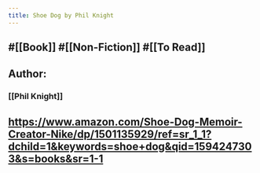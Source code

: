 ```yaml
---
title: Shoe Dog by Phil Knight
---
```


## #[[Book]] #[[Non-Fiction]] #[[To Read]]

## Author:
### [[Phil Knight]]

## https://www.amazon.com/Shoe-Dog-Memoir-Creator-Nike/dp/1501135929/ref=sr_1_1?dchild=1&keywords=shoe+dog&qid=1594247303&s=books&sr=1-1
